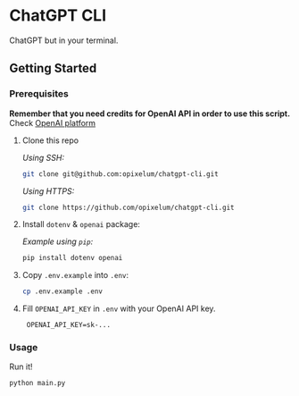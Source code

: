 # ChatGPT CLI

ChatGPT but in your terminal.

## Getting Started

### Prerequisites

**Remember that you need credits for OpenAI API in order to use this script.**
Check [OpenAI platform](https://platform.openai.com)

1. Clone this repo

   *Using SSH:*

   ```bash
   git clone git@github.com:opixelum/chatgpt-cli.git
   ```

   *Using HTTPS:*

   ```bash
   git clone https://github.com/opixelum/chatgpt-cli.git
   ```

2. Install `dotenv` & `openai` package:

   *Example using `pip`:*

   ```bash
   pip install dotenv openai
   ```

3. Copy `.env.example` into `.env`:

    ```bash
    cp .env.example .env
    ```

4. Fill `OPENAI_API_KEY` in `.env` with your OpenAI API key.

   ```text
    OPENAI_API_KEY=sk-...
    ```

### Usage

Run it!

 ```bash
 python main.py
 ```
